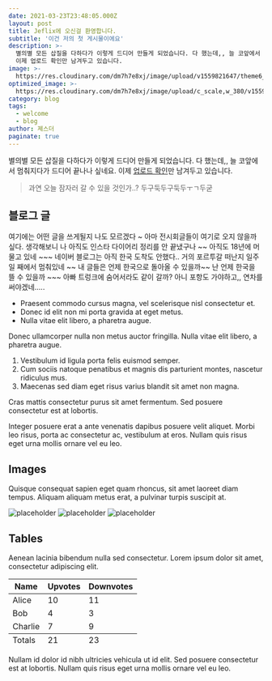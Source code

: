 ```yaml
---
date: 2021-03-23T23:48:05.000Z
layout: post
title: Jeflix에 오신걸 환영합니다.
subtitle: '이건 저의 첫 게시물이에요'
description: >-
  별의별 모든 삽질을 다하다가 이렇게 드디어 만들게 되었습니다. 다 했는데,, 늘 코앞에서 멈춰지다가 드디어 끝나나 싶네요.
  이제 업로드 확인만 남겨두고 있습니다.
image: >-
  https://res.cloudinary.com/dm7h7e8xj/image/upload/v1559821647/theme6_qeeojf.jpg
optimized_image: >-
  https://res.cloudinary.com/dm7h7e8xj/image/upload/c_scale,w_380/v1559821647/theme6_qeeojf.jpg
category: blog
tags:
  - welcome
  - blog
author: 졔스더
paginate: true
---
```

별의별 모든 삽질을 다하다가 이렇게 드디어 만들게 되었습니다. 다 했는데,, 늘 코앞에서 멈춰지다가 드디어 끝나나 싶네요.
  이제 <a href="#">업로드 확인</a>만 남겨두고 있습니다.

> 과연 오늘 잠자러 갈 수 있을 것인가..? 두구둑두구둑두ㅜㄱ두굳 


## 블로그 글

여기에는 어떤 글을 쓰게될지 나도 모르겠다 ~ 아마 전시회글들이 여기로 오지 않을까 싶다.
생각해보니 나 아직도 인스타 다이어리 정리를 안 끝냈구나 ~~ 아직도 18년에 머물고 있네 ~~~
네이버 블로그는 아직 한국 도착도 안했다.. 거의 포르투갈 떠난지 일주일 째에서 멈춰있네 ~~
내 글들은 언제 한국으로 돌아올 수 있을까~~
난 언제 한국을 뜰 수 있을까 ~~~ 아빠 트렁크에 숨어서라도 같이 갈까? 아니
포항도 가야하고,, 연차를 써야겠네.....

* Praesent commodo cursus magna, vel scelerisque nisl consectetur et.
* Donec id elit non mi porta gravida at eget metus.
* Nulla vitae elit libero, a pharetra augue.

Donec ullamcorper nulla non metus auctor fringilla. Nulla vitae elit libero, a pharetra augue.

1. Vestibulum id ligula porta felis euismod semper.
2. Cum sociis natoque penatibus et magnis dis parturient montes, nascetur ridiculus mus.
3. Maecenas sed diam eget risus varius blandit sit amet non magna.

Cras mattis consectetur purus sit amet fermentum. Sed posuere consectetur est at lobortis.

Integer posuere erat a ante venenatis dapibus posuere velit aliquet. Morbi leo risus, porta ac consectetur ac, vestibulum at eros. Nullam quis risus eget urna mollis ornare vel eu leo.

## Images

Quisque consequat sapien eget quam rhoncus, sit amet laoreet diam tempus. Aliquam aliquam metus erat, a pulvinar turpis suscipit at.

![placeholder](https://placehold.it/800x400 "Large example image") ![placeholder](https://placehold.it/400x200 "Medium example image") ![placeholder](https://placehold.it/200x200 "Small example image")

## Tables

Aenean lacinia bibendum nulla sed consectetur. Lorem ipsum dolor sit amet, consectetur adipiscing elit.

<table>
  <thead>
    <tr>
      <th>Name</th>
      <th>Upvotes</th>
      <th>Downvotes</th>
    </tr>
  </thead>
  <tfoot>
    <tr>
      <td>Totals</td>
      <td>21</td>
      <td>23</td>
    </tr>
  </tfoot>
  <tbody>
    <tr>
      <td>Alice</td>
      <td>10</td>
      <td>11</td>
    </tr>
    <tr>
      <td>Bob</td>
      <td>4</td>
      <td>3</td>
    </tr>
    <tr>
      <td>Charlie</td>
      <td>7</td>
      <td>9</td>
    </tr>
  </tbody>
</table>

Nullam id dolor id nibh ultricies vehicula ut id elit. Sed posuere consectetur est at lobortis. Nullam quis risus eget urna mollis ornare vel eu leo.
